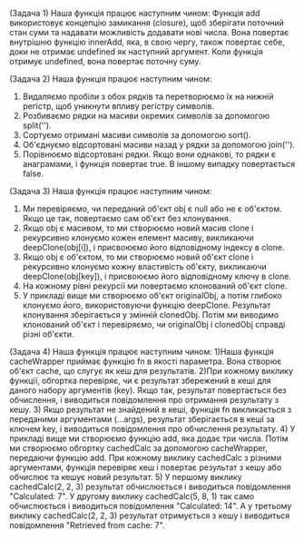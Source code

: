 (Задача 1)
Наша функція працює наступним чином:
Функція add використовує концепцію замикання (closure), щоб зберігати поточний стан суми та надавати можливість додавати нові числа. Вона повертає внутрішню функцію innerAdd, яка, в свою чергу, також повертає себе, доки не отримає undefined як наступний аргумент. Коли функція отримує undefined, вона повертає поточну суму.

(Задача 2)
Наша функція працює наступним чином:

1) Видаляємо пробіли з обох рядків та перетворюємо їх на нижній регістр, щоб уникнути впливу регістру символів.
2) Розбиваємо рядки на масиви окремих символів за допомогою split('').
3) Сортуємо отримані масиви символів за допомогою sort().
4) Об'єднуємо відсортовані масиви назад у рядки за допомогою join('').
5) Порівнюємо відсортовані рядки. Якщо вони однакові, то рядки є анаграмами, і функція повертає true. В іншому випадку повертається false.

(Задача 3)
Наша функція працює наступним чином:

1) Ми перевіряємо, чи переданий об'єкт obj є null або не є об'єктом. Якщо це так, повертаємо сам об'єкт без клонування.
2) Якщо obj є масивом, то ми створюємо новий масив clone і рекурсивно клонуємо кожен елемент масиву, викликаючи deepClone(obj[i]), і присвоюємо його відповідному індексу в clone.
3) Якщо obj є об'єктом, то ми створюємо новий об'єкт clone і рекурсивно клонуємо кожну властивість об'єкту, викликаючи deepClone(obj[key]), і присвоюємо його відповідному ключу в clone.
4) На кожному рівні рекурсії ми повертаємо клонований об'єкт clone.
5) У прикладі вище ми створюємо об'єкт originalObj, а потім глибоко клонуємо його, використовуючи функцію deepClone. Результат клонування зберігається у змінній clonedObj. Потім ми виводимо клонований об'єкт і перевіряємо, чи originalObj і clonedObj справді різні об'єкти.

(Задача 4)
Наша функція працює наступним чином:
1)Наша функція cacheWrapper приймає функцію fn в якості параметра. Вона створює об'єкт cache, що слугує як кеш для результатів.
2)При кожному виклику функції, обгортка перевіряє, чи є результат збережений в кеші для даного набору аргументів (key). Якщо так, результат повертається без обчислення, і виводиться повідомлення про отримання результату з кешу.
3) Якщо результат не знайдений в кеші, функція fn викликається з переданими аргументами (...args), результат зберігається в кеші за ключем key, і виводиться повідомлення про обчислення результату.
4) У прикладі вище ми створюємо функцію add, яка додає три числа. Потім ми створюємо обгортку cachedCalc за допомогою cacheWrapper, передаючи функцію add. При кожному виклику cachedCalc з різними аргументами, функція перевіряє кеш і повертає результат з кешу або обчислює та кешує новий результат.
5) У першому виклику cachedCalc(2, 2, 3) результат обчислюється і виводиться повідомлення "Calculated: 7". У другому виклику cachedCalc(5, 8, 1) так само обчислюється і виводиться повідомлення "Calculated: 14". А у третьому виклику cachedCalc(2, 2, 3) результат отримується з кешу і виводиться повідомлення "Retrieved from cache: 7".


